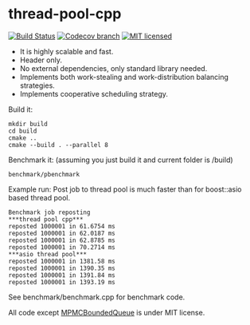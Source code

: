 thread-pool-cpp
=================
[![Build Status](https://travis-ci.org/alfishe/thread-pool-cpp.svg?branch=master)](https://travis-ci.org/alfishe/thread-pool-cpp)
[![Codecov branch](https://img.shields.io/codecov/c/github/alfishe/thread-pool-cpp/master.svg)](https://codecov.io/gh/alfishe/thread-pool-cpp)
[![MIT licensed](https://img.shields.io/badge/license-MIT-blue.svg)](./LICENSE)

 * It is highly scalable and fast.
 * Header only.
 * No external dependencies, only standard library needed.
 * Implements both work-stealing and work-distribution balancing strategies.
 * Implements cooperative scheduling strategy.

Build it:
```
mkdir build
cd build
cmake ..
cmake --build . --parallel 8
```

Benchmark it:
(assuming you just build it and current folder is /build)
```
benchmark/pbenchmark
```

Example run:
Post job to thread pool is much faster than for boost::asio based thread pool.

    Benchmark job reposting
    ***thread pool cpp***
    reposted 1000001 in 61.6754 ms
    reposted 1000001 in 62.0187 ms
    reposted 1000001 in 62.8785 ms
    reposted 1000001 in 70.2714 ms
    ***asio thread pool***
    reposted 1000001 in 1381.58 ms
    reposted 1000001 in 1390.35 ms
    reposted 1000001 in 1391.84 ms
    reposted 1000001 in 1393.19 ms

See benchmark/benchmark.cpp for benchmark code.

All code except [MPMCBoundedQueue](https://github.com/inkooboo/thread-pool-cpp/blob/master/include/thread_pool/mpmc_bounded_queue.hpp)
is under MIT license.

